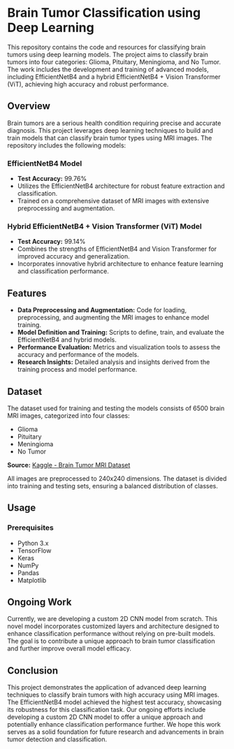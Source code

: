 # Brain Tumor Classification using Deep Learning

This repository contains the code and resources for classifying brain tumors using deep learning models. The project aims to classify brain tumors into four categories: Glioma, Pituitary, Meningioma, and No Tumor. The work includes the development and training of advanced models, including EfficientNetB4 and a hybrid EfficientNetB4 + Vision Transformer (ViT), achieving high accuracy and robust performance.

## Overview

Brain tumors are a serious health condition requiring precise and accurate diagnosis. This project leverages deep learning techniques to build and train models that can classify brain tumor types using MRI images. The repository includes the following models:

### EfficientNetB4 Model
- **Test Accuracy:** 99.76%
- Utilizes the EfficientNetB4 architecture for robust feature extraction and classification.
- Trained on a comprehensive dataset of MRI images with extensive preprocessing and augmentation.

### Hybrid EfficientNetB4 + Vision Transformer (ViT) Model
- **Test Accuracy:** 99.14%
- Combines the strengths of EfficientNetB4 and Vision Transformer for improved accuracy and generalization.
- Incorporates innovative hybrid architecture to enhance feature learning and classification performance.

## Features
- **Data Preprocessing and Augmentation:** Code for loading, preprocessing, and augmenting the MRI images to enhance model training.
- **Model Definition and Training:** Scripts to define, train, and evaluate the EfficientNetB4 and hybrid models.
- **Performance Evaluation:** Metrics and visualization tools to assess the accuracy and performance of the models.
- **Research Insights:** Detailed analysis and insights derived from the training process and model performance.

## Dataset
The dataset used for training and testing the models consists of 6500 brain MRI images, categorized into four classes:
- Glioma
- Pituitary
- Meningioma
- No Tumor

**Source:** [Kaggle - Brain Tumor MRI Dataset](https://www.kaggle.com/datasets/masoudnickparvar/brain-tumor-mri-dataset)

All images are preprocessed to 240x240 dimensions. The dataset is divided into training and testing sets, ensuring a balanced distribution of classes.

## Usage

### Prerequisites
- Python 3.x
- TensorFlow
- Keras
- NumPy
- Pandas
- Matplotlib

## Ongoing Work
Currently, we are developing a custom 2D CNN model from scratch. This novel model incorporates customized layers and architecture designed to enhance classification performance without relying on pre-built models. The goal is to contribute a unique approach to brain tumor classification and further improve overall model efficacy.

## Conclusion

This project demonstrates the application of advanced deep learning techniques to classify brain tumors with high accuracy using MRI images. The EfficientNetB4 model achieved the highest test accuracy, showcasing its robustness for this classification task. Our ongoing efforts include developing a custom 2D CNN model to offer a unique approach and potentially enhance classification performance further. We hope this work serves as a solid foundation for future research and advancements in brain tumor detection and classification.
